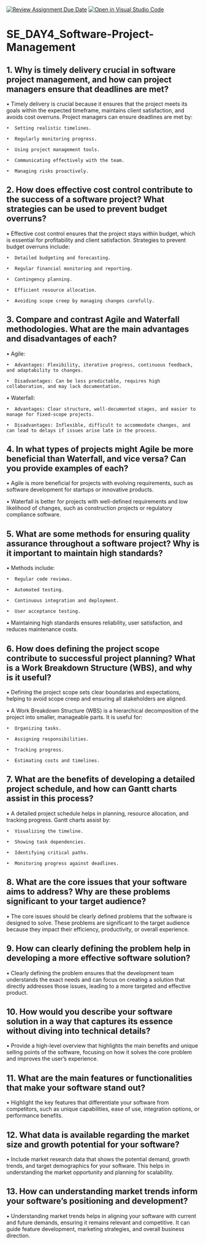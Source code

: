 [![Review Assignment Due Date](https://classroom.github.com/assets/deadline-readme-button-22041afd0340ce965d47ae6ef1cefeee28c7c493a6346c4f15d667ab976d596c.svg)](https://classroom.github.com/a/9pw6JKcu)
[![Open in Visual Studio Code](https://classroom.github.com/assets/open-in-vscode-2e0aaae1b6195c2367325f4f02e2d04e9abb55f0b24a779b69b11b9e10269abc.svg)](https://classroom.github.com/online_ide?assignment_repo_id=15902062&assignment_repo_type=AssignmentRepo)
# SE_DAY4_Software-Project-Management
## 1. Why is timely delivery crucial in software project management, and how can project managers ensure that deadlines are met?

•  Timely delivery is crucial because it ensures that the project meets its goals within the expected timeframe, maintains client satisfaction, and avoids cost overruns. Project managers can ensure deadlines are met by:

    •  Setting realistic timelines.

    •  Regularly monitoring progress.

    •  Using project management tools.

    •  Communicating effectively with the team.

    •  Managing risks proactively.

## 2. How does effective cost control contribute to the success of a software project? What strategies can be used to prevent budget overruns?

•  Effective cost control ensures that the project stays within budget, which is essential for profitability and client satisfaction. Strategies to prevent budget overruns include:

    •  Detailed budgeting and forecasting.

    •  Regular financial monitoring and reporting.

    •  Contingency planning.

    •  Efficient resource allocation.

    •  Avoiding scope creep by managing changes carefully.

## 3. Compare and contrast Agile and Waterfall methodologies. What are the main advantages and disadvantages of each?

•  Agile:

    •  Advantages: Flexibility, iterative progress, continuous feedback, and adaptability to changes.

    •  Disadvantages: Can be less predictable, requires high collaboration, and may lack documentation.

•  Waterfall:

    •  Advantages: Clear structure, well-documented stages, and easier to manage for fixed-scope projects.

    •  Disadvantages: Inflexible, difficult to accommodate changes, and can lead to delays if issues arise late in the process.

## 4. In what types of projects might Agile be more beneficial than Waterfall, and vice versa? Can you provide examples of each?

•  Agile is more beneficial for projects with evolving requirements, such as software development for startups or innovative products.

•  Waterfall is better for projects with well-defined requirements and low likelihood of changes, such as construction projects or regulatory compliance software.


## 5. What are some methods for ensuring quality assurance throughout a software project? Why is it important to maintain high standards?

•  Methods include:

    •  Regular code reviews.

    •  Automated testing.

    •  Continuous integration and deployment.

    •  User acceptance testing.

•  Maintaining high standards ensures reliability, user satisfaction, and reduces maintenance costs.

## 6. How does defining the project scope contribute to successful project planning? What is a Work Breakdown Structure (WBS), and why is it useful?

•  Defining the project scope sets clear boundaries and expectations, helping to avoid scope creep and ensuring all stakeholders are aligned.

•  A Work Breakdown Structure (WBS) is a hierarchical decomposition of the project into smaller, manageable parts. It is useful for:

    •  Organizing tasks.

    •  Assigning responsibilities.

    •  Tracking progress.

    •  Estimating costs and timelines.

## 7. What are the benefits of developing a detailed project schedule, and how can Gantt charts assist in this process?

•  A detailed project schedule helps in planning, resource allocation, and tracking progress. Gantt charts assist by:

    •  Visualizing the timeline.

    •  Showing task dependencies.

    •  Identifying critical paths.

    •  Monitoring progress against deadlines.

## 8. What are the core issues that your software aims to address? Why are these problems significant to your target audience?

•  The core issues should be clearly defined problems that the software is designed to solve. These problems are significant to the target audience because they impact their efficiency, productivity, or overall experience.

## 9. How can clearly defining the problem help in developing a more effective software solution?

•  Clearly defining the problem ensures that the development team understands the exact needs and can focus on creating a solution that directly addresses those issues, leading to a more targeted and effective product.

## 10. How would you describe your software solution in a way that captures its essence without diving into technical details?

•  Provide a high-level overview that highlights the main benefits and unique selling points of the software, focusing on how it solves the core problem and improves the user’s experience.

## 11. What are the main features or functionalities that make your software stand out?

•  Highlight the key features that differentiate your software from competitors, such as unique capabilities, ease of use, integration options, or performance benefits.

## 12. What data is available regarding the market size and growth potential for your software?

•  Include market research data that shows the potential demand, growth trends, and target demographics for your software. This helps in understanding the market opportunity and planning for scalability.

## 13. How can understanding market trends inform your software’s positioning and development?

•  Understanding market trends helps in aligning your software with current and future demands, ensuring it remains relevant and competitive. It can guide feature development, marketing strategies, and overall business direction.
